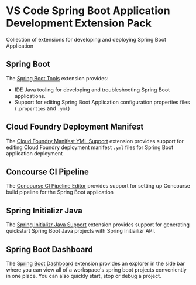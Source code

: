 # VS Code Spring Boot Application Development Extension Pack

Collection of extensions for developing and deploying Spring Boot Application

## Spring Boot
The [Spring Boot Tools](https://marketplace.visualstudio.com/items?itemName=Pivotal.vscode-spring-boot) extension provides:

 - IDE Java tooling for developing and troubleshooting Spring Boot applications.
 - Support for editing Spring Boot Application configuration properties files (`.properties` and `.yml`)

## Cloud Foundry Deployment Manifest
The [Cloud Foundry Manifest YML Support](https://marketplace.visualstudio.com/items?itemName=Pivotal.vscode-manifest-yaml) extension provides support for editing Cloud Foundry deployment manifest `.yml` files for Spring Boot application deployment 

## Concourse CI Pipeline
The [Concourse CI Pipeline Editor](https://marketplace.visualstudio.com/items?itemName=Pivotal.vscode-concourse) provides support for setting up Concourse build pipeline for the Spring Boot application

## Spring Initializr Java
The [Spring Initializr Java Support](https://marketplace.visualstudio.com/items?itemName=vscjava.vscode-spring-initializr) extension provides support for generating quickstart Spring Boot Java projects with Spring Initiailizr API.

## Spring Boot Dashboard
The [Spring Boot Dashboard](https://marketplace.visualstudio.com/items?itemName=vscjava.vscode-spring-boot-dashboard) extension provides an explorer in the side bar where you can view all of a workspace's spring boot projects conveniently in one place. You can also quickly start, stop or debug a project.
